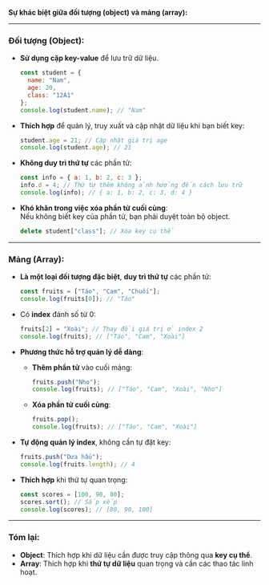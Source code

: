 **Sự khác biệt giữa đối tượng (object) và mảng (array):**

---

### **Đối tượng (Object):**
- **Sử dụng cặp key-value** để lưu trữ dữ liệu.  
  ```javascript
  const student = {
    name: "Nam",
    age: 20,
    class: "12A1"
  };
  console.log(student.name); // "Nam"
  ```

- **Thích hợp** để quản lý, truy xuất và cập nhật dữ liệu khi bạn biết key:  
  ```javascript
  student.age = 21; // Cập nhật giá trị age
  console.log(student.age); // 21
  ```

- **Không duy trì thứ tự** các phần tử:  
  ```javascript
  const info = { a: 1, b: 2, c: 3 };
  info.d = 4; // Thứ tự thêm không ảnh hưởng đến cách lưu trữ
  console.log(info); // { a: 1, b: 2, c: 3, d: 4 }
  ```

- **Khó khăn trong việc xóa phần tử cuối cùng**:  
  Nếu không biết key của phần tử, bạn phải duyệt toàn bộ object.  
  ```javascript
  delete student["class"]; // Xóa key cụ thể
  ```

---

### **Mảng (Array):**
- **Là một loại đối tượng đặc biệt**, **duy trì thứ tự** các phần tử:  
  ```javascript
  const fruits = ["Táo", "Cam", "Chuối"];
  console.log(fruits[0]); // "Táo"
  ```

- Có **index** đánh số từ 0:  
  ```javascript
  fruits[2] = "Xoài"; // Thay đổi giá trị ở index 2
  console.log(fruits); // ["Táo", "Cam", "Xoài"]
  ```

- **Phương thức hỗ trợ quản lý dễ dàng**:  
  - **Thêm phần tử** vào cuối mảng:  
    ```javascript
    fruits.push("Nho");
    console.log(fruits); // ["Táo", "Cam", "Xoài", "Nho"]
    ```
  - **Xóa phần tử cuối cùng**:  
    ```javascript
    fruits.pop();
    console.log(fruits); // ["Táo", "Cam", "Xoài"]
    ```

- **Tự động quản lý index**, không cần tự đặt key:  
  ```javascript
  fruits.push("Dưa hấu");
  console.log(fruits.length); // 4
  ```

- **Thích hợp** khi thứ tự quan trọng:  
  ```javascript
  const scores = [100, 90, 80];
  scores.sort(); // Sắp xếp
  console.log(scores); // [80, 90, 100]
  ```

---

### **Tóm lại:**
- **Object**: Thích hợp khi dữ liệu cần được truy cập thông qua **key cụ thể**.  
- **Array**: Thích hợp khi **thứ tự dữ liệu** quan trọng và cần các thao tác linh hoạt.
